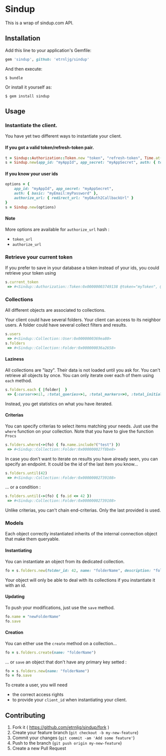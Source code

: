 # Sindup

This is a wrap of sindup.com API.

## Installation

Add this line to your application's Gemfile:

```ruby
gem 'sindup', github: 'etrnljg/sindup'
```

And then execute:

    $ bundle

Or install it yourself as:

    $ gem install sindup

## Usage

### Instantiate the client.

You have yet two different ways to instantiate your client.

#### If you got a valid token/refresh-token pair.

```ruby
t = Sindup::Authorization::Token.new "token", "refresh-token", Time.at(1437995506)
s = Sindup.new(app_id: "myAppId", app_secret: "myAppSecret", auth: { token: t })
```

#### If you know your user ids

```ruby
options = {
	app_id: "myAppId", app_secret: "myAppSecret",
	auth: { basic: "myEmail:myPassword" },
	authorize_url: { redirect_url: "myOAuth2CallbackUrl" }
}
s = Sindup.new(options)
```

#### Note

More options are available for `authorize_url` hash :
- `token_url`
- `authorize_url`

### Retrieve your current token

If you prefer to save in your database a token instead of your ids, you could retrieve your token using
```ruby
s.current_token
 => #<Sindup::Authorization::Token:0x00000003749138 @token="myToken", @refresh_token="myRefreshToken", @expires_at=2015-07-27 13:11:46 +0200>
```

### Collections

All different objects are associated to collections.

Your client could have several folders.
Your client can access to its neighbor users.
A folder could have several collect filters and results.

```ruby
s.users
 => #<Sindup::Collection::User:0x0000000369ea80>
s.folders
 => #<Sindup::Collection::Folder:0x000000036a2658>
```

#### Laziness

All collections are "lazy". Their data is not loaded until you ask for.
You can't retrieve all objects by once. You can only iterate over each of them using `each` method.
```ruby
s.folders.each { |folder|  }
 => {:cursor=>nil, :total_queries=>1, :total_markers=>0, :total_initialized_items=>15, :total_different_initialized_items=>15, :total_matching_initialized_items=>15} 
```
Instead, you get statistics on what you have iterated.

#### Criterias

You can specify criterias to select items matching your needs.
Just use the `where` function on your collection.
Note that you have to give the function `Procs`

```ruby
s.folders.where(->(fo) { fo.name.include?("test") })
 => #<Sindup::Collection::Folder:0x000000027f8be8>
```

In case you don't want to iterate on results you have already seen, you can specify an endpoint.
It could be the id of the last item you know...
```ruby
s.folders.until(42)
 => #<Sindup::Collection::Folder:0x00000002739108>
```
... or a condition :
```ruby
s.folders.until(->(fo) { fo.id <= 42 })
 => #<Sindup::Collection::Folder:0x00000002739108>
```

Unlike criterias, you can't chain end-criterias. Only the last provided is used.

### Models

Each object correctly instantiated inherits of the internal connection object that make them queryable.

#### Instantiating

You can instantiate an object from its dedicated collection.
```ruby
fo = s.folders.new(folder_id: 42, name: "folderName", description: "folderDescription")
```

Your object will only be able to deal with its collections if you instantiate it with an id.

#### Updating

To push your modifications, just use the `save` method.
```ruby
fo.name = "newFolderName"
fo.save
```

#### Creation

You can either use the `create` method on a collection...
```ruby
fo = s.folders.create(name: "folderName")
```
... or `save` an object that don't have any primary key setted :
```ruby
fo = s.folders.new(name: "folderName")
fo = fo.save
```

To create a user, you will need
- the correct access rights
- to provide your `client_id` when instantiating your client.

## Contributing

1. Fork it ( https://github.com/etrnljg/sindup/fork )
2. Create your feature branch (`git checkout -b my-new-feature`)
3. Commit your changes (`git commit -am 'Add some feature'`)
4. Push to the branch (`git push origin my-new-feature`)
5. Create a new Pull Request
